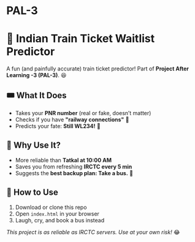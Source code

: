 # PAL-3
# 🚆 Indian Train Ticket Waitlist Predictor  

A fun (and painfully accurate) train ticket predictor! Part of **Project After Learning -3 (PAL-3)**. 😆  

## 🎟️ What It Does  
- Takes your **PNR number** (real or fake, doesn’t matter)  
- Checks if you have **"railway connections"** 🚂  
- Predicts your fate: **Still WL234!** 🚨  

## 🤔 Why Use It?  
- More reliable than **Tatkal at 10:00 AM**  
- Saves you from refreshing **IRCTC every 5 min**  
- Suggests the **best backup plan: Take a bus.** 🚌  

## 🚀 How to Use  
1. Download or clone this repo  
2. Open `index.html` in your browser  
3. Laugh, cry, and book a bus instead  

_*This project is as reliable as IRCTC servers. Use at your own risk!*_ 😂  
